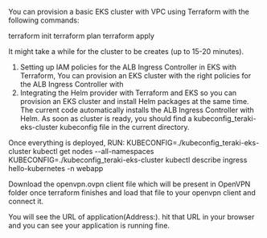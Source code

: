 You can provision a basic EKS cluster with VPC using Terraform with the following commands:

terraform init
terraform plan
terraform apply

It might take a while for the cluster to be creates (up to 15-20 minutes).

1) Setting up IAM policies for the ALB Ingress Controller in EKS with Terraform, You can provision an EKS cluster with the right policies for the ALB Ingress Controller with
2) Integrating the Helm provider with Terraform and EKS so you can provision an EKS cluster and install Helm packages at the same time. The current code automatically installs the ALB Ingress Controller with Helm.
As soon as cluster is ready, you should find a kubeconfig_teraki-eks-cluster kubeconfig file in the current directory.

Once everything is deployed, RUN: 
KUBECONFIG=./kubeconfig_teraki-eks-cluster kubectl get nodes --all-namespaces
KUBECONFIG=./kubeconfig_teraki-eks-cluster kubectl describe ingress hello-kubernetes -n webapp

Download the openvpn.ovpn client file which will be present in OpenVPN folder once terraform finishes and load that file to your openvpn client and connect it.

You will see the URL of application(Address:). hit that URL in your browser and you can see your application is running fine.


